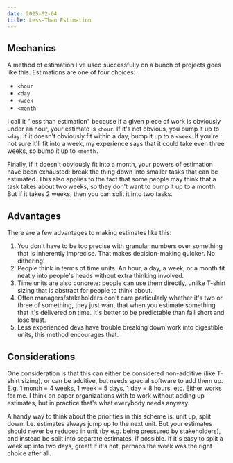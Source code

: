 ```yaml
---
date: 2025-02-04
title: Less-Than Estimation
---
```


## Mechanics

A method of estimation I've used successfully on a bunch of projects goes 
like this. Estimations are one of four choices:

* `<hour`
* `<day`
* `<week`
* `<month`

I call it "less than estimation" because if a given piece of work is obviously under an hour, 
your estimate is `<hour`. If it's not obvious, you bump it up to `<day`. If it doesn't obviously
fit within a day, bump it up to a `<week`. If you're not sure it'll fit into a week,
my experience says that it could take even three weeks, so bump it up to `<month.` 

Finally,
if it doesn't obviously fit into a month, your powers of estimation have been exhausted: break 
the thing down into smaller tasks that can be estimated. This also applies to the fact that
some people may think that a task takes about two weeks, so they don't want to bump it up to 
a month. But if it takes 2 weeks, then you can split it into two tasks.

## Advantages

There are a few advantages to making estimates like this:

1. You don't have to be too precise with granular numbers over something that is inherently 
   imprecise. That makes decision-making quicker. No dithering!
2. People think in terms of time units. An hour, a day, a week, or a month fit neatly into people's heads
   without extra thinking involved.
3. Time units are also concrete: people can use them directly, unlike T-shirt sizing that is abstract 
   for people to think about.
4. Often managers/stakeholders don't care particularly whether it's two or three of something, they just
   want that when you estimate something that it's delivered on time. It's better to be predictable than
   fall short and lose trust.
5. Less experienced devs have trouble breaking down work into digestible units, this method encourages 
   that.
   
## Considerations   
   
One consideration is that this can either be considered non-additive (like T-shirt sizing), or can be additive, but needs
special software to add them up. E.g. 1 month = 4 weeks, 1 week = 5 days, 1 day = 8 hours, etc. Either 
works for me. I think on paper organizations with to work without adding up estimates, but in practice 
that's what everybody needs anyway.

A handy way to think about the priorities in this scheme is: unit up, split down. I.e. estimates always 
jump up to the next unit. But your estimates should never be reduced in unit (by e.g. being pressured by
stakeholders), and instead be split into separate estimates, if possible. If it's easy to split a 
week up into two days, great! If it's not, perhaps the week was the right choice after all.
